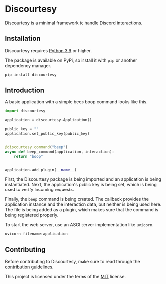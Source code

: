 # Discourtesy

Discourtesy is a minimal framework to handle Discord interactions.

## Installation

Discourtesy requires [Python 3.9][python-3.9] or higher.

The package is available on PyPi, so install it with `pip` or another dependency manager.

```bash
pip install discourtesy
```

## Introduction

A basic application with a simple beep boop command looks like this.

```py
import discourtesy

application = discourtesy.Application()

public_key = ""
application.set_public_key(public_key)


@discourtesy.command("beep")
async def beep_command(application, interaction):
    return "boop"


application.add_plugin(__name__)
```

First, the Discourtesy package is being imported and an application is being instantiated. Next, the application's public key is being set, which is being used to verify incoming requests.

Finally, the `beep` command is being created. The callback provides the application instance and the interaction data, but neither is being used here. The file is being added as a plugin, which makes sure that the command is being registered properly.

To start the web server, use an ASGI server implementation like `uvicorn`.

```bash
uvicorn filename:application
```

## Contributing

Before contributing to Discourtesy, make sure to read through the [contribution guidelines][contribution-guidelines].

This project is licensed under the terms of the [MIT][mit-license] license.

[contribution-guidelines]: <https://github.com/robinmahieu/discourtesy/blob/stardust/CONTRIBUTING.md>
[mit-license]: <https://github.com/robinmahieu/discourtesy/blob/stardust/LICENSE>
[python-3.9]: <https://www.python.org/downloads/>
